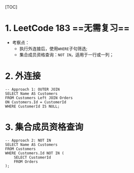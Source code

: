 [TOC]

# 1. LeetCode 183 ==无需复习==
- 考察点：
  - 执行外连接后，使用`WHERE`子句筛选;
  - 集合成员资格查询：`NOT IN`，适用于一行或一列；



# 2. 外连接

```mysql
-- Approach 1: OUTER JOIN
SELECT Name AS Customers
FROM Customers Left JOIN Orders
ON Customers.Id = CustomerId
WHERE CustomerId IS NULL;
```



# 3. 集合成员资格查询

```mysql
-- Approach 2: NOT IN
SELECT Name AS Customers
FROM Customers
WHERE Customers.Id NOT IN (
    SELECT CustomerId
    FROM Orders
);
```

